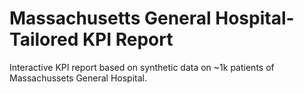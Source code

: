 # Massachusetts General Hospital-Tailored KPI Report
 Interactive KPI report based on synthetic data on ~1k patients of Massachussets General Hospital.
